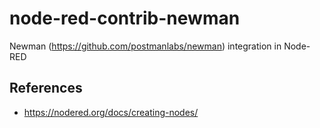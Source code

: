 # node-red-contrib-newman
Newman (https://github.com/postmanlabs/newman) integration in Node-RED

## References

*   https://nodered.org/docs/creating-nodes/
